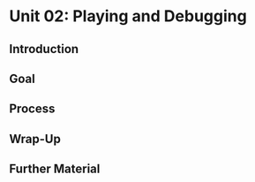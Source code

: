 # Unit 02: Playing and Debugging

## Introduction

## Goal

## Process

## Wrap-Up

## Further Material